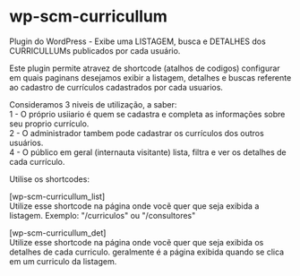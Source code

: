 # wp-scm-curricullum
Plugin do WordPress - Exibe uma LISTAGEM, busca e DETALHES dos CURRICULLUMs publicados por cada usuário.

Este plugin permite atravez de shortcode (atalhos de codigos) configurar em quais paginans desejamos exibir a listagem, detalhes e buscas referente ao cadastro de currículos cadastrados por cada usuarios.  
  
Consideramos 3 niveis de utilização, a saber:  
1 - O próprio usiiario é quem se cadastra e completa as informações sobre seu proprio currículo.  
2 - O administrador tambem pode cadastrar os currículos dos outros usuários.  
4 - O público em geral (internauta visitante) lista, filtra e ver os detalhes de cada currículo.  
  
Utilise os shortcodes:  
  
[wp-scm-curricullum_list]  
Utilize esse shortcode na página onde vocẽ quer que seja exibida a listagem. Exemplo: "/curriculos" ou "/consultores"  
  
[wp-scm-curricullum_det]  
Utilize esse shortcode na página onde vocẽ quer que seja exibida os detalhes de cada curriculo. geralmente é a página exibida quando se clica em um curriculo da listagem.  
  
  


